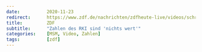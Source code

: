 ```yaml
---
date:          2020-11-23
redirect:      https://www.zdf.de/nachrichten/zdfheute-live/videos/schrappe-corona-kritik-video-100.html
title:         ZDF
subtitle:      "Zahlen des RKI sind 'nichts wert'"
categories:    [MSM, Video, Zahlen]
tags:          [zdf]
---
```

